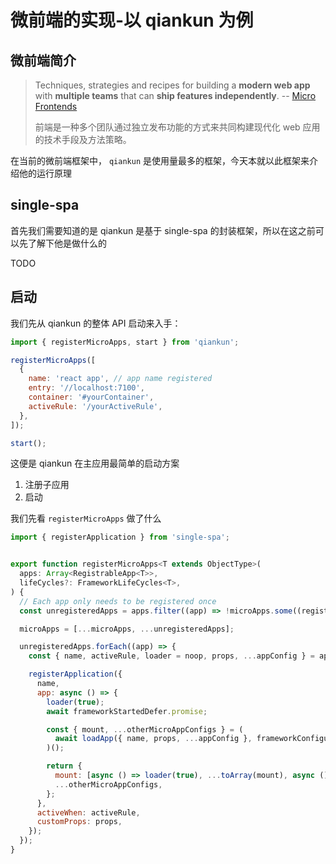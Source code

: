 # 微前端的实现-以 qiankun 为例

## 微前端简介

>  Techniques, strategies and recipes for building a **modern web app** with **multiple teams** that can **ship features independently**. -- [Micro Frontends](https://micro-frontends.org/)
>
>  前端是一种多个团队通过独立发布功能的方式来共同构建现代化 web 应用的技术手段及方法策略。

在当前的微前端框架中， `qiankun` 是使用量最多的框架，今天本就以此框架来介绍他的运行原理


## single-spa

首先我们需要知道的是 qiankun 是基于 single-spa 的封装框架，所以在这之前可以先了解下他是做什么的

TODO

## 启动

我们先从 qiankun 的整体 API 启动来入手：

```js
import { registerMicroApps, start } from 'qiankun';

registerMicroApps([
  {
    name: 'react app', // app name registered
    entry: '//localhost:7100',
    container: '#yourContainer',
    activeRule: '/yourActiveRule',
  },
]);

start();
```

这便是 qiankun 在主应用最简单的启动方案

1. 注册子应用
2. 启动


我们先看 `registerMicroApps` 做了什么

```js
import { registerApplication } from 'single-spa';


export function registerMicroApps<T extends ObjectType>(
  apps: Array<RegistrableApp<T>>,
  lifeCycles?: FrameworkLifeCycles<T>,
) {
  // Each app only needs to be registered once
  const unregisteredApps = apps.filter((app) => !microApps.some((registeredApp) => registeredApp.name === app.name));

  microApps = [...microApps, ...unregisteredApps];

  unregisteredApps.forEach((app) => {
    const { name, activeRule, loader = noop, props, ...appConfig } = app;

    registerApplication({
      name,
      app: async () => {
        loader(true);
        await frameworkStartedDefer.promise;

        const { mount, ...otherMicroAppConfigs } = (
          await loadApp({ name, props, ...appConfig }, frameworkConfiguration, lifeCycles)
        )();

        return {
          mount: [async () => loader(true), ...toArray(mount), async () => loader(false)],
          ...otherMicroAppConfigs,
        };
      },
      activeWhen: activeRule,
      customProps: props,
    });
  });
}
```

